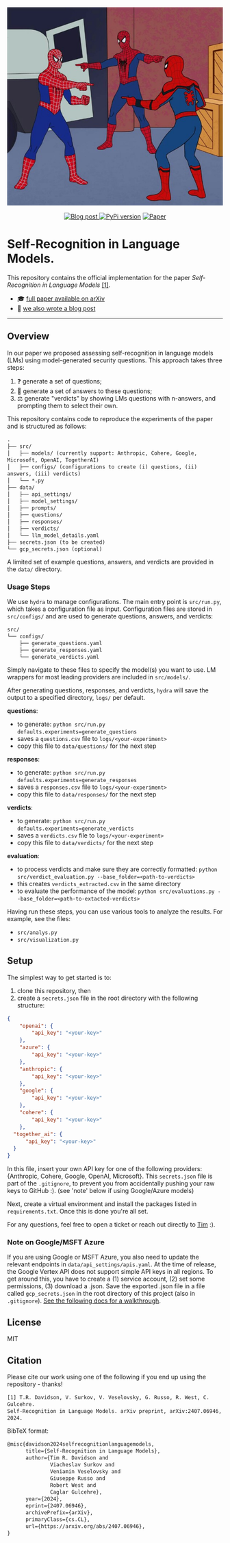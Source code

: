 <p align="center">
      <br/>
            <img src="assets/spiderman-meme.jpg" alt="image" width="600" height="auto">
      <br/>
<p>
<p align="center"> 


<p align="center">
    <a href="https://www.trdavidson.com/self-recognition">
    <img alt="Blog post" src="https://img.shields.io/badge/blog-online-green">
    </a>
    <a href="https://www.python.org/downloads/release/python-3110/"><img alt="PyPi version" src="https://img.shields.io/badge/python-3.11-blue.svg"></a>
    <a href="https://arxiv.org/abs/2407.06946">
    <img alt="Paper" src="https://img.shields.io/badge/arXiv-arXiv:2407.06946-b31b1b.svg">
    </a>
</p>

# Self-Recognition in Language Models.

This repository contains the official implementation for the paper 
_Self-Recognition in Language Models_ [[1]](#citation).
- 🎓 [full paper available on arXiv](https://arxiv.org/abs/2407.06946)
- 📝 [we also wrote a blog post](https://www.trdavidson.com/self-recognition)

---

## Overview
In our paper we proposed assessing self-recognition in language models (LMs) using model-generated security questions.
This approach takes three steps:
1. ❓ generate a set of questions;
2. 💬 generate a set of answers to these questions;
3. ⚖️ generate "verdicts" by showing LMs questions with n-answers, and prompting them to select their own.

This repository contains code to reproduce the experiments of the paper and is structured as follows:
```
.
├── src/
│   ├── models/ (currently support: Anthropic, Cohere, Google, Microsoft, OpenAI, TogetherAI)
│   ├── configs/ (configurations to create (i) questions, (ii) answers, (iii) verdicts)
│   └── *.py
├── data/
│   ├── api_settings/
│   ├── model_settings/
│   ├── prompts/
│   ├── questions/
│   ├── responses/
│   ├── verdicts/
│   └── llm_model_details.yaml
├── secrets.json (to be created)
└── gcp_secrets.json (optional)
```
A limited set of example questions, answers, and verdicts are provided in the `data/` directory.

### Usage Steps
We use `hydra` to manage configurations. 
The main entry point is `src/run.py`, which takes a configuration file as input.
Configuration files are stored in `src/configs/` and are used to generate questions, answers, and verdicts:
```
src/
└── configs/
    ├── generate_questions.yaml
    ├── generate_responses.yaml
    └── generate_verdicts.yaml
```
Simply navigate to these files to specify the model(s) you want to use. LM wrappers for most leading
providers are included in `src/models/`.

After generating questions, responses, and verdicts, `hydra` will save the output to a specified directory, `logs/` per default.

**questions**: 
- to generate: `python src/run.py defaults.experiments=generate_questions`
- saves a `questions.csv` file to `logs/<your-experiment>`
- copy this file to `data/questions/` for the next step

**responses**:
- to generate: `python src/run.py defaults.experiments=generate_responses`
- saves a `responses.csv` file to `logs/<your-experiment>`
- copy this file to `data/responses/` for the next step

**verdicts**:
- to generate: `python src/run.py defaults.experiments=generate_verdicts`
- saves a `verdicts.csv` file to `logs/<your-experiment>`
- copy this file to `data/verdicts/` for the next step

**evaluation**:
- to process verdicts and make sure they are correctly formatted: `python src/verdict_evaluation.py --base_folder=<path-to-verdicts>`
- this creates `verdicts_extracted.csv` in the same directory
- to evaluate the performance of the model: `python src/evaluations.py --base_folder=<path-to-extacted-verdicts>`

Having run these steps, you can use various tools to analyze the results. For example, see the files:
- `src/analys.py`
- `src/visualization.py`



## Setup
The simplest way to get started is to:
1. clone this repository, then
2. create a `secrets.json` file in the root directory with the following structure:
```json
{
    "openai": {
        "api_key": "<your-key>"
    },
    "azure": {
        "api_key": "<your-key>"
    },
    "anthropic": {
        "api_key": "<your-key>"
    },
    "google": {
        "api_key": "<your-key>"
    },
    "cohere": {
        "api_key": "<your-key>"
    },
  "together_ai": {
      "api_key": "<your-key>"
  }
}
```
In this file, insert your own API key for one of the following providers: 
{Anthropic, Cohere, Google, OpenAI, Microsoft}. This `secrets.json` file is part of the `.gitignore`, to prevent you 
from accidentally pushing your raw keys to GitHub :). (see 'note' below if using Google/Azure models)

Next, create a virtual environment and install the packages listed in `requirements.txt`. Once this is done you're all 
set.

For any questions, feel free to open a ticket or reach out directly to [Tim](tim.davidson@epfl.ch) :).


### Note on Google/MSFT Azure
If you are using Google or MSFT Azure, you also need to update the relevant endpoints in 
`data/api_settings/apis.yaml`. At the time of release, the Google Vertex API does not support simple API keys in all 
regions. To get around this, you have to create a (1) service account, (2) set some permissions, (3) download a .json. 
Save the exported .json file in a file called `gcp_secrets.json` in the root directory of this project 
(also in `.gitignore`). 
[See the following docs for a walkthrough](https://cloud.google.com/iam/docs/service-accounts-create).

## License
MIT

## Citation
Please cite our work using one of the following if you end up using the repository - thanks!

```
[1] T.R. Davidson, V. Surkov, V. Veselovsky, G. Russo, R. West, C. Gulcehre. 
Self-Recognition in Language Models. arXiv preprint, arXiv:2407.06946, 2024.
```

BibTeX format:
```
@misc{davidson2024selfrecognitionlanguagemodels,
      title={Self-Recognition in Language Models}, 
      author={Tim R. Davidson and 
              Viacheslav Surkov and 
              Veniamin Veselovsky and 
              Giuseppe Russo and 
              Robert West and 
              Caglar Gulcehre},
      year={2024},
      eprint={2407.06946},
      archivePrefix={arXiv},
      primaryClass={cs.CL},
      url={https://arxiv.org/abs/2407.06946}, 
}
```

